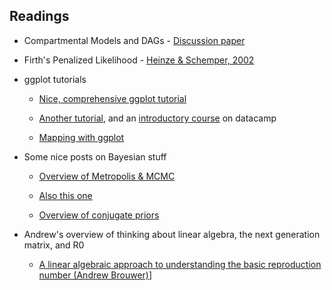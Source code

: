 
## Readings

- Compartmental Models and DAGs - [Discussion paper](https://www.degruyter.com/view/j/em.ahead-of-print/em-2016-0007/em-2016-0007.xml)

- Firth's Penalized Likelihood - [Heinze & Schemper, 2002](http://onlinelibrary.wiley.com/doi/10.1002/sim.1047/epdf)

- ggplot tutorials
	+ [Nice, comprehensive ggplot tutorial](http://r-statistics.co/ggplot2-Tutorial-With-R.html)

	+ [Another tutorial](http://zevross.com/blog/2014/08/04/beautiful-plotting-in-r-a-ggplot2-cheatsheet-3/), and an [introductory course](https://www.datacamp.com/courses/data-visualization-with-ggplot2-1) on datacamp

	+ [Mapping with ggplot](http://zevross.com/blog/2014/07/16/mapping-in-r-using-the-ggplot2-package/)

- Some nice posts on Bayesian stuff
	+ [Overview of Metropolis & MCMC](http://twiecki.github.io/blog/2015/11/10/mcmc-sampling/)

	+ [Also this one](https://nicercode.github.io/guides/mcmc/)

	+ [Overview of conjugate priors](http://lesswrong.com/lw/5sn/the_joys_of_conjugate_priors/)

- Andrew's overview of thinking about linear algebra, the next generation matrix, and R0
	+ [A linear algebraic approach to understanding the basic reproduction number (Andrew Brouwer)](https://epimath.github.io/epid-814-materials/Readings/LinearAlgebraicApproachtoR0.pdf)]
